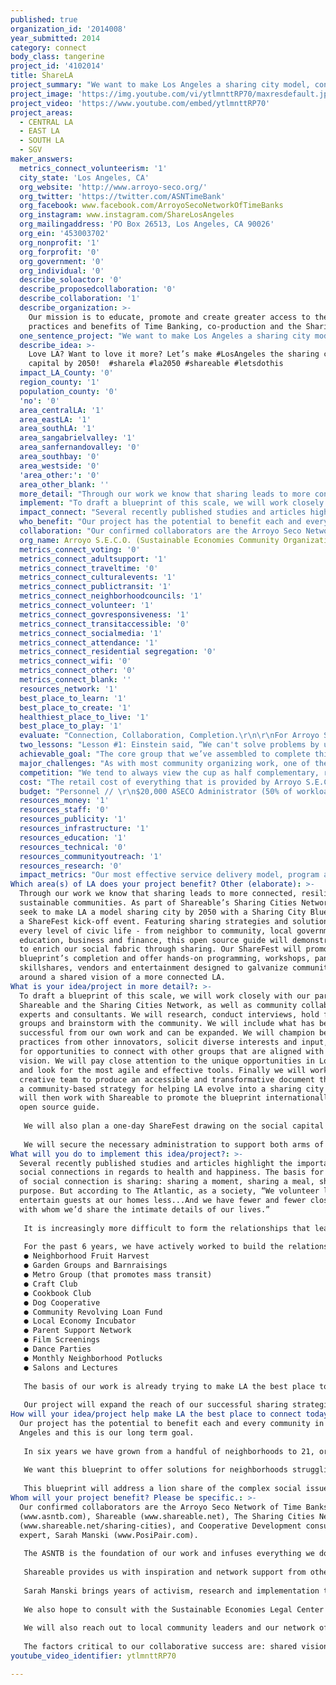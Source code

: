 ```yaml
---
published: true
organization_id: '2014008'
year_submitted: 2014
category: connect
body_class: tangerine
project_id: '4102014'
title: ShareLA
project_summary: "We want to make Los Angeles a sharing city model, connected by time banking, and empowered to share resources, knowledge and solutions. \r\n"
project_image: 'https://img.youtube.com/vi/ytlmnttRP70/maxresdefault.jpg'
project_video: 'https://www.youtube.com/embed/ytlmnttRP70'
project_areas:
  - CENTRAL LA
  - EAST LA
  - SOUTH LA
  - SGV
maker_answers:
  metrics_connect_volunteerism: '1'
  city_state: 'Los Angeles, CA'
  org_website: 'http://www.arroyo-seco.org/'
  org_twitter: 'https://twitter.com/ASNTimeBank'
  org_facebook: www.facebook.com/ArroyoSecoNetworkOfTimeBanks
  org_instagram: www.instagram.com/ShareLosAngeles
  org_mailingaddress: 'PO Box 26513, Los Angeles, CA 90026'
  org_ein: '453003702'
  org_nonprofit: '1'
  org_forprofit: '0'
  org_government: '0'
  org_individual: '0'
  describe_soloactor: '0'
  describe_proposedcollaboration: '0'
  describe_collaboration: '1'
  describe_organization: >-
    Our mission is to educate, promote and create greater access to the
    practices and benefits of Time Banking, co-production and the Sharing Ec
  one_sentence_project: "We want to make Los Angeles a sharing city model, connected by time banking, and empowered to share resources, knowledge and solutions. \r\n"
  describe_idea: >-
    Love LA? Want to love it more? Let’s make #LosAngeles the sharing city
    capital by 2050!  #sharela #la2050 #shareable #letsdothis
  impact_LA_County: '0'
  region_county: '1'
  population_county: '0'
  'no': '0'
  area_centralLA: '1'
  area_eastLA: '1'
  area_southLA: '1'
  area_sangabrielvalley: '1'
  area_sanfernandovalley: '0'
  area_southbay: '0'
  area_westside: '0'
  'area_other:': '0'
  area_other_blank: ''
  more_detail: "Through our work we know that sharing leads to more connected, resilient and sustainable communities. As part of Shareable’s Sharing Cities Network, we seek to make LA a model sharing city by 2050 with a Sharing City Blueprint and a ShareFest kick-off event. Featuring sharing strategies and solutions at every level of civic life - from neighbor to community, local government, education, business and finance, this open source guide will demonstrate how to enrich our social fabric through sharing. Our ShareFest will promote the blueprint’s completion and offer hands-on programming, workshops, panels, skillshares, vendors and entertainment designed to galvanize community leaders around a shared vision of a more connected LA. \r\n"
  implement: "To draft a blueprint of this scale, we will work closely with our partner Shareable and the Sharing Cities Network, as well as community collaborators, experts and consultants. We will research, conduct interviews, hold focus groups and brainstorm with the community. We will include what has been successful from our own work and can be expanded. We will champion best practices from other innovators, solicit diverse interests and input, and look for opportunities to connect with other groups that are aligned with our vision. We will pay close attention to the unique opportunities in Los Angeles and look for the most agile and effective tools. Finally we will work with a creative team to produce an accessible and transformative document that offers a community-based strategy for helping LA evolve into a sharing city model. We will then work with Shareable to promote the blueprint internationally as an open source guide.\r\n\r\nWe will also plan a one-day ShareFest drawing on the social capital of our existing community of changemakers, sharing economy pioneers and local emerging leaders. We will design programming that offers something for the novice, the inducted and the devotee with sharing strategies that are affordable, do-able and effective. We will coordinate educators, speakers, entertainment, vendors, volunteers and security. We will secure the appropriate event permits and insurance. Will will invite everyone in the community to participate, including our local elected officials. \r\n\r\nWe will secure the necessary administration to support both arms of the project, as well as develop the partnerships critical for blueprint research, ShareFest planning and programming. We will work with city and neighborhood officials to grow time banking in the city in our continued effort to empower the local community leaders who will carry forward this ambitious but achievable vision.\r\n\r\n"
  impact_connect: "Several recently published studies and articles highlight the importance of social connections in regards to health and happiness. The basis for any form of social connection is sharing: sharing a moment, sharing a meal, sharing a purpose. But according to The Atlantic, as a society, “We volunteer less. We entertain guests at our homes less...And we have fewer and fewer close friends with whom we’d share the intimate details of our lives.” \r\n\r\nIt is increasingly more difficult to form the relationships that lead to meaningful connections in our over-scheduled, high stress urban lives, or to create the trust needed to ask for help or share with another person. Too often we struggle with financial pressures; the high cost of housing, food, and transportation in LA can overshadow our basic human need for social connection and can lead to great isolation. \r\n\r\nFor the past 6 years, we have actively worked to build the relationships that lead to deep and meaningful social connections through sharing time, resources, and knowledge. Through time banking we increase connectedness as well as access to resources in creative ways:\r\n●\tNeighborhood Fruit Harvest\r\n●\tGarden Groups and Barnraisings\r\n●\tMetro Group (that promotes mass transit)\r\n●\tCraft Club\r\n●\tCookbook Club \r\n●\tDog Cooperative\r\n●\tCommunity Revolving Loan Fund \r\n●\tLocal Economy Incubator\r\n●\tParent Support Network\r\n●\tFilm Screenings\r\n●\tDance Parties\r\n●\tMonthly Neighborhood Potlucks\r\n●\tSalons and Lectures\r\n\r\nThe basis of our work is already trying to make LA the best place to connect. Our blueprint is the roadmap for achieving this goal. \r\n\r\nOur project will expand the reach of our successful sharing strategies, grow our network of time banks and strengthen communities where our programs already exist. It will teach communities how to create meaningful work, share helpful resources that increase quality of life and pathways to civic engagement. With our Sharefest as a welcoming party we will create a place for all Angelenos to embrace the city we envision by 2050: a more connected and collaborative place, with equal opportunities for shared housing, food, transportation, work, education, and finance. By cultivating inspiration and nurturing emerging leaders at this event we are investing in the renewable resources needed to power our movement for years to come. And as more people understand and come to value the effects of sharing as they learn how to connect the dots, they will in turn seek even more opportunities to connect. "
  who_benefit: "Our project has the potential to benefit each and every community in Los Angeles and this is our long term goal. \r\n\r\nIn six years we have grown from a handful of neighborhoods to 21, organically and at the consistent request of community members who are disillusioned with business as usual. Because sharing strategies of this nature are often informal, require very little infrastructure for impact and can be implemented by average men, women and children, we see enormous opportunities to transform the fabric of LA one neighborhood at a time. \r\n\r\nWe want this blueprint to offer solutions for neighborhoods struggling with access to food and employment, communities that have historically been told they do not have a place at the social decision making table, for the kids who need meaningful after school activities to avoid delinquency, for the small businesses that benefit from a strong local economy, for the nonprofit organizations that desperately need volunteers to serve their clients, for our local elected officials who need innovative solutions to persistent community problems, for visitors who come to this great city with the preconceived notion that we move too fast, care only about money and have no soul. \r\n\r\nThis blueprint will address a lion share of the complex social issues our city faces through incredibly organic and simple strategies and help guide “the powers that be” towards them so we can effectively move this vision forward together. \r\n"
  collaboration: "Our confirmed collaborators are the Arroyo Seco Network of Time Banks members (www.asntb.com), Shareable (www.shareable.net), The Sharing Cities Network (www.shareable.net/sharing-cities), and Cooperative Development consultant and expert, Sarah Manski (www.PosiPair.com).\r\n\r\nThe ASNTB is the foundation of our work and infuses everything we do with social capital. Drawing on our 1,300 individual members and over 40 organizational and nonprofit members for expertise, experience and manpower, we will leverage thousands of volunteer hours for time credits. We will call on them heavily as stakeholders during the blueprint process and as volunteers, vendors, speakers, panelists and leaders at ShareFest. \r\n\r\nShareable provides us with inspiration and network support from other experienced sharing advocates. We have worked with them on map jams, ShareFests, and a series of workshops for our Local Economy Incubator. We will work closely with them and the Sharing Cities Network for blueprint development so our framework is flexible enough to serve cities everywhere. They will help us promote the blueprint and ShareFest.\r\n\r\nSarah Manski brings years of activism, research and implementation to our project. She will lead the development of a cooperative strategy for Los Angeles, incorporating both grassroots and high-level partnership models such as the Cleveland Model to our blueprint as a means of democratizing wealth and greater access to more sustaining work for Angelenos. \r\n\r\nWe also hope to consult with the Sustainable Economies Legal Center (www.theselc.org) in our continued work with them to making sharing economy solutions available to all who want them. Critical to the success of our 501c3 paperwork, SELC is currently working on an economic blueprint for the Bay Area. They will help us navigate sharing law. \r\n\r\nWe will also reach out to local community leaders and our network of sharing economy pioneers, consultants and experts for input on the blueprint.\r\n\r\nThe factors critical to our collaborative success are: shared vision, respect and reciprocity. Shared vision ensures we are pulling in the same direction - towards an interconnected, livable city where people from all walks of life can thrive. Respect allows for us to share our diverse perspectives, ideas and solutions. Reciprocity allows us to focus on community, not individual betterment, and meaningful exchange rather than service or charity.\r\n"
  org_name: Arroyo S.E.C.O. (Sustainable Economies Community Organization)
  metrics_connect_voting: '0'
  metrics_connect_adultsupport: '1'
  metrics_connect_traveltime: '0'
  metrics_connect_culturalevents: '1'
  metrics_connect_publictransit: '1'
  metrics_connect_neighborhoodcouncils: '1'
  metrics_connect_volunteer: '1'
  metrics_connect_govresponsiveness: '1'
  metrics_connect_transitaccessible: '0'
  metrics_connect_socialmedia: '1'
  metrics_connect_attendance: '1'
  metrics_connect_residential segregation: '0'
  metrics_connect_wifi: '0'
  metrics_connect_other: '0'
  metrics_connect_blank: ''
  resources_network: '1'
  best_place_to_learn: '1'
  best_place_to_create: '1'
  healthiest_place_to_live: '1'
  best_place_to_play: '1'
  evaluate: "Connection, Collaboration, Completion.\r\n\r\nFor Arroyo S.E.C.O. success is defined by connection. All of the work we do is built around bringing people together to allow the organic development of ideas, partnerships and actions that ultimately lead to community building and revitalization. With this particular project, the blueprint has the potential to bridge divides that have historically led to the duplication of efforts, loss of organizational history and quiet death of grassroots strategies as committed community leaders and pioneers retire from their activism. The blueprint is a unique opportunity to consolidate, celebrate and preserve all of the vital information and proven work that is being done around the world. \r\n\r\nSo our first measure of success is the completion of the blueprint. In the coming years, we will track the number of blueprint digital downloads and solicit feedback from cities who implement the blueprint in their sharing work. And we will continue our work to bring the blueprint’s vision to fruition in Los Angeles over the next decade. \r\n\r\nSecondly we will measure our success through social capital. We define this by the number connections we make and the partnerships formed to complete our project. We will also measure the number of time credits employed in the research, planning and execution stages of both the blueprint and the ShareFest as a model for pairing social and federal capital in civic planning. \r\n\r\nFinally, we will measure the success of our collaborative efforts on the ShareFest in the form of partners and sponsors, workshops presented, skills shared (i.e. fruit harvesting, microfinance, community organizing, ride sharing, etc.), attendees and volunteers.\r\n"
  two_lessons: "Lesson #1: Einstein said, “We can't solve problems by using the same kind of thinking we used when we created them.” \r\n\r\nLesson #2: Everyone has something to give.\r\n\r\nBoth are especially true in terms of our economy and the fraying fabric of our communities. As so many of us struggle to survive in broken systems - the economy, education, housing, transportation and food to name a few - the old paradigm of competition and consumption simply cannot survive indefinitely. We also know that the mainstream economy and systems undervalue if not marginalize and exclude many of us from meaningful civic engagement. With few services to draw from, numerous segments of the population such as families, the underemployed, the elderly, people with disabilities, informal (family) caregivers, recent college graduates, veterans, immigrants, freelancers, and artists are expected to largely fend for themselves. We are very clear that relying on the broken political system to solve our current problems is no longer tenable.\r\n\r\nWe know from our work that recognizing our interconnectedness is essential to both our own personal happiness as well as the survival of our planet for future generations. We also know that though every person has valuable skills, knowledge and experience to share, most people do not feel capable of effecting great change on a community level. So without true recourse, we have come to the conclusion that empowering the common citizen is the true path to community transformation. \r\n\r\nWe hope to ask each person who comes in contact with this project: Do you think you can change the system? \r\n\r\nSome people might say no, but for those who say yes, we seek to provide them with the support, resources and connections they need to become agents of change. Our blueprint seeks to make this information even more accessible so even those who do not interact with our organization can pick up these solutions and move them forward within their own circles of influence. \r\n\r\nSo to answer Einstein’s call, we think outside of the box, we cross-pollinate with other groups and we give our communities of changemakers room to incubate exceptional and innovative ideas. We do not follow the usual templates for civic work but instead say to ourselves, “What can we create today?”  \r\n\r\nWe believe building sharing cities will be a necessity in the years to come and we think LA is the best city to pioneer this concept. If we can make LA a sharing city it can be done anywhere.\r\n"
  achievable_goal: "The core group that we’ve assembled to complete this project have an established track record of successful program implementation. As collaborative partners, we have 5 years of experience working together and have guided the growth of the time bank network from a grassroots community into a nonprofit organization fully committed to systems change. We have leveraged the social capital of numerous community partners, activists and leaders. We have sourced and secured grant funding, educated ourselves deeply on the sharing economy and are currently poised as LA’s sharing economy leader. Regularly sought for our expertise by emerging sharing advocates and established movement pioneers, we are confident they will rally around our project and provide us with support, information and promotion.  \r\n\r\nWe will also draw on the large, active and dedicated membership base of the time bank. Our members have an astounding track record of pitching in to get things done, as evidenced by the thousands of exchanges they make every year to provide services to each other and our communities. And our members are excited to grow our work and spread the word about the sharing economy.\r\n \r\nFrom dance parties and film shows to consensus trainings and repurpose fairs, we are DIY’ers who readily create events and connect people without spending money. But we’re also not afraid to raise federal dollars when we need them. We carried out a crowdfunding campaign to launch our community revolving loan fund, and can depend on our members and friends to contribute when we need them.\r\n\r\nWith a dynamic leadership team, an international community of supporters and followers, a well-rooted membership base, and new nonprofit in place, we have the infrastructure, enthusiasm and know-how to create a dynamic plan and clear path to LA as Sharing City model.\r\n"
  major_challenges: "As with most community organizing work, one of the biggest challenges that we face is ambivalence. So many of us are struggling to make ends meet that looking above our immediate needs often proves an obstacle to community involvement. So in the larger sense of the blueprint’s success, we need to create more opportunities for average citizens to experience a profound paradigm shift in valuation and community. \r\n\r\nWe believe one of the easiest ways to achieve this is through connection. As social psychology demonstrates, proximity breeds affinity. So the closer we become as neighbors, the more comfortable we become as a community and the more we see ourselves as active, integral and influential members of society. Growing our time bank network and its activities is essential to helping more people gravitate towards it. We continue to grow our ranks each month which means that fresh new ideas and social capital infuse our efforts. Our blueprint will focus especially on creating more community-based opportunities for people to interact and share, which will in turn lead to the paradigm shift our vision requires to succeed. \r\n\r\nThe second challenge is the common perception of the sharing economy as a way to either get something for free or booking on Airbnb instead of with a hotel. While personal for-profit ventures like Lyft, Uber, Airbnb, VRBO and the like provide people with more access to income and alternatives to transportation and short-term housing, they don’t necessarily transform our communities. They certainly have a place at our blueprint table when we consider civic strategies for transportation and housing and can provide some inspiration for how to make our strategies and programs just as recognizable, desirable and motivating to the average Angeleno. We have nothing against them and see them as enriching the consumer ecosystem but they are limited and not a great representation of connection and sharing. \r\n\r\nA major part of this project is communicating effectively to stakeholders and educating them about true sharing strategies. The blueprint will be created with everyone in mind, including community members who currently have no connection to the sharing economy. \r\n"
  competition: "We tend to always view the cup as half complementary, rather than half competitive. \r\n\r\nThere are a number of local organizations and groups that do similar sharing work that we plotted for Shareable on a sharing economy map of LA (https://mapsengine.google.com/map/edit?mid=zJy07dI21Wjk.kx6-JTfHtPwE):\r\nLA Trade School \r\nL.A. Food Swap \r\nTransition Pasadena\r\nLiving Economy Salon\r\nThe Bicycle Kitchen\r\nLA Eco-Village\r\nThe Hub LA\r\n\r\nBut rather than compete we collaborate with all of these organizations. In fact, many have been started by time bank members. \r\n\r\nLA Trade School, Transition Pasadena, the Living Economy Salon and the LA Eco-Village all work to educate and promote cooperative community building. To some extent, the Hub LA does this as well for a fee but they do not collaborate as freely as the others on this list. To date we have had one event at their facilities and some of our members use their co-working space. The LA Food Swap provides food access and the Bicycle Kitchen supports green transportation. \r\n\r\nEach of these groups is doing very important work, but so far none have the breadth of reach that we do, nor the national recognition and support. Still, we rally around their projects and seek their support regularly for our programming. If anything, they are an integral part of our blueprint plan as a means to elevate all of the important work that we are all doing.\r\n"
  cost: "The retail cost of everything that is provided by Arroyo S.E.C.O. and the members of the ASNTB over the year, would be approximately double what is budgeted, roughly $200,000. \r\n\r\nBy harnessing social capital we are able to maximize every dollar we receive in funding and better utilize the paid professionals and resources we secure. We currently have over 1300 members in 21 neighborhood throughout Los Angeles with the following offers that would be helpful to implementing our plan throughout the year:\r\n●\tAccounting\r\n●\tWebsite Development/Troubleshooting\r\n●\tProduction assistance\r\n●\tPhotography and Documentation Services\r\n●\tVideo Editing\r\n●\tEvent Support\r\n●\tSpanish Translation\r\n●\tSocial Media Assistance\r\n●\tBranding Services\r\n●\tZero Waste Event Consultation\r\n\r\nAlso, since our project is a jumping off point and we plan to continue our work indefinitely in the Los Angeles area we will continue to work toward financial and organizational sustainability through strategic partnerships, program development, continued fundraising, and offering consultation and professional development to other organizations in the region.\r\n"
  budget: "Personnel // \r\n$20,000 ASECO Administrator (50% of workload // Blueprint, strategic partnerships, oversees event manager)\r\n$18,000 Communications Director (50% of workload // Blueprint, communications and media)\r\n$20,000 Neighborhood Coordinator (50% of workload// Blueprint and working with current and developing neighborhoods to promote sharing and collaboration)\r\n$7,500 Special Event & Partnerships Manager (PT 30 hrs/week at $20/hr for 4 months // Sponsorships, event coordination, management and execution)\r\n$6,500 Blueprint Consultant (Cooperative Development specialist)\r\n\r\nPersonnel Total: $72,000\r\n\r\nProject Expenses //\r\n$2,000 Professional Development (Consultants, classes, travel expenses, honorariums)\r\n$3,500 Website & Connectivity Development (Project management, social media, community organizing, website optimization)\r\n$1,000 Blueprint Planning Sessions (Venue rental, hospitality sourced from local vendors)\r\n$4,700 Blueprint Design, Layout & Publication (75% of cost, 25% sourced with time credits)\r\n$1,000 Education & Outreach Sessions (To promote sharing economy, ShareFest awareness, and Blueprint awareness in months prior to event)\r\n$4,000 ShareFest Venue Rental\r\n$2,000 ShareFest Permits/Insurance/Licensing (General Liability, Certificate of Insurance, etc.)\r\n$500 ShareFest Event Security (2 event security officers $25/hr for 10/hr day // Additional Time Bank support)\r\n$600 Sharefest special event staffing (6 event staff at $10/hr for 10 hours // Additional Time Bank support)\r\n$1,000 Event Planning Sessions (Monthly planning sessions Jan-Aug with partners, stakeholders, and officials, then weekly two months prior to event)\r\n$2,500 Project Marketing (Print, radio)\r\n$2,500 Event Equipment Rentals & Signage (shade structures, barricades, lighting, etc.)\r\n$2,500 Event Entertainment\r\n$200 Office Supplies \r\n\r\nProject Expenses Total: $28,000\r\n\r\nTotal: $100,000\r\n"
  resources_money: '1'
  resources_staff: '0'
  resources_publicity: '1'
  resources_infrastructure: '1'
  resources_education: '1'
  resources_technical: '0'
  resources_communityoutreach: '1'
  resources_research: '0'
  impact_metrics: "Our most effective service delivery model, program and community tool is time banking. Matching untapped resources with unmet needs, Time Banking is a pay-it-forward system that encourages volunteerism through the exchange of time. Our members, who number over 1300, volunteer 24,740 hours each year through individual exchange and our own sponsored events, as well as broader cultural events and community activities, such as tutoring and library programs, community gardens, food swapping, community revitalization efforts and prison re-entry projects. This powerful community-building tool combats poverty and isolation by teaching people to leverage existing resources through relationship building, advocacy work and creative problem-solving within their own neighborhoods. \r\n\r\nWhen people connect to share, they experience a better quality of life largely because of the sense of inclusion they experience and the community building that inevitably follows. Our network is constantly growing as the demand for time banking in LA grows. In part, this project seeks to help LA become empowered to support time banking in every neighborhood and community where it is wanted and needed. This project will provide more concrete ways for our members to volunteer, in planning and carrying out the ShareFest, and in contributing to the development and implementation of the civic goals outlined in our blueprint.  \r\n \r\nOur Metro Pass program, which encourages use of public transportation by giving substantial cost discounts, has doubled each year, to more than 200 participants. We expect this project will give more visibility to our already existing sharing economy strategies, such as time-banking and our community revolving loan fund, and assist us in growing these programs.\r\n\r\nWe also consistently see our members transform over time from isolated individuals into connected, motivated community leaders. Recently several of them secured seats on the Silver Lake Neighborhood Council. Though they did this independently of the time bank, they undoubtedly are greatly influenced by the skills, knowledge and ideas that have come from membership. Connected people care more about their communities and we hope to push them forward into civic leadership. \r\n \r\nShareFest will connect the wider Angelenos community to the sharing economy in the creation of a new public commons for free. This increase in involvement will allow us to develop ideas identified in the blueprint and take them to scale.  \r\n"
Which area(s) of LA does your project benefit? Other (elaborate): >-
  Through our work we know that sharing leads to more connected, resilient and
  sustainable communities. As part of Shareable’s Sharing Cities Network, we
  seek to make LA a model sharing city by 2050 with a Sharing City Blueprint and
  a ShareFest kick-off event. Featuring sharing strategies and solutions at
  every level of civic life - from neighbor to community, local government,
  education, business and finance, this open source guide will demonstrate how
  to enrich our social fabric through sharing. Our ShareFest will promote the
  blueprint’s completion and offer hands-on programming, workshops, panels,
  skillshares, vendors and entertainment designed to galvanize community leaders
  around a shared vision of a more connected LA.
What is your idea/project in more detail?: >-
  To draft a blueprint of this scale, we will work closely with our partner
  Shareable and the Sharing Cities Network, as well as community collaborators,
  experts and consultants. We will research, conduct interviews, hold focus
  groups and brainstorm with the community. We will include what has been
  successful from our own work and can be expanded. We will champion best
  practices from other innovators, solicit diverse interests and input, and look
  for opportunities to connect with other groups that are aligned with our
  vision. We will pay close attention to the unique opportunities in Los Angeles
  and look for the most agile and effective tools. Finally we will work with a
  creative team to produce an accessible and transformative document that offers
  a community-based strategy for helping LA evolve into a sharing city model. We
  will then work with Shareable to promote the blueprint internationally as an
  open source guide.
   
   We will also plan a one-day ShareFest drawing on the social capital of our existing community of changemakers, sharing economy pioneers and local emerging leaders. We will design programming that offers something for the novice, the inducted and the devotee with sharing strategies that are affordable, do-able and effective. We will coordinate educators, speakers, entertainment, vendors, volunteers and security. We will secure the appropriate event permits and insurance. Will will invite everyone in the community to participate, including our local elected officials. 
   
   We will secure the necessary administration to support both arms of the project, as well as develop the partnerships critical for blueprint research, ShareFest planning and programming. We will work with city and neighborhood officials to grow time banking in the city in our continued effort to empower the local community leaders who will carry forward this ambitious but achievable vision.
What will you do to implement this idea/project?: >-
  Several recently published studies and articles highlight the importance of
  social connections in regards to health and happiness. The basis for any form
  of social connection is sharing: sharing a moment, sharing a meal, sharing a
  purpose. But according to The Atlantic, as a society, “We volunteer less. We
  entertain guests at our homes less...And we have fewer and fewer close friends
  with whom we’d share the intimate details of our lives.” 
   
   It is increasingly more difficult to form the relationships that lead to meaningful connections in our over-scheduled, high stress urban lives, or to create the trust needed to ask for help or share with another person. Too often we struggle with financial pressures; the high cost of housing, food, and transportation in LA can overshadow our basic human need for social connection and can lead to great isolation. 
   
   For the past 6 years, we have actively worked to build the relationships that lead to deep and meaningful social connections through sharing time, resources, and knowledge. Through time banking we increase connectedness as well as access to resources in creative ways:
   ● Neighborhood Fruit Harvest
   ● Garden Groups and Barnraisings
   ● Metro Group (that promotes mass transit)
   ● Craft Club
   ● Cookbook Club 
   ● Dog Cooperative
   ● Community Revolving Loan Fund 
   ● Local Economy Incubator
   ● Parent Support Network
   ● Film Screenings
   ● Dance Parties
   ● Monthly Neighborhood Potlucks
   ● Salons and Lectures
   
   The basis of our work is already trying to make LA the best place to connect. Our blueprint is the roadmap for achieving this goal. 
   
   Our project will expand the reach of our successful sharing strategies, grow our network of time banks and strengthen communities where our programs already exist. It will teach communities how to create meaningful work, share helpful resources that increase quality of life and pathways to civic engagement. With our Sharefest as a welcoming party we will create a place for all Angelenos to embrace the city we envision by 2050: a more connected and collaborative place, with equal opportunities for shared housing, food, transportation, work, education, and finance. By cultivating inspiration and nurturing emerging leaders at this event we are investing in the renewable resources needed to power our movement for years to come. And as more people understand and come to value the effects of sharing as they learn how to connect the dots, they will in turn seek even more opportunities to connect.
How will your idea/project help make LA the best place to connect today? In LA2050?: >-
  Our project has the potential to benefit each and every community in Los
  Angeles and this is our long term goal. 
   
   In six years we have grown from a handful of neighborhoods to 21, organically and at the consistent request of community members who are disillusioned with business as usual. Because sharing strategies of this nature are often informal, require very little infrastructure for impact and can be implemented by average men, women and children, we see enormous opportunities to transform the fabric of LA one neighborhood at a time. 
   
   We want this blueprint to offer solutions for neighborhoods struggling with access to food and employment, communities that have historically been told they do not have a place at the social decision making table, for the kids who need meaningful after school activities to avoid delinquency, for the small businesses that benefit from a strong local economy, for the nonprofit organizations that desperately need volunteers to serve their clients, for our local elected officials who need innovative solutions to persistent community problems, for visitors who come to this great city with the preconceived notion that we move too fast, care only about money and have no soul. 
   
   This blueprint will address a lion share of the complex social issues our city faces through incredibly organic and simple strategies and help guide “the powers that be” towards them so we can effectively move this vision forward together.
Whom will your project benefit? Please be specific.: >-
  Our confirmed collaborators are the Arroyo Seco Network of Time Banks members
  (www.asntb.com), Shareable (www.shareable.net), The Sharing Cities Network
  (www.shareable.net/sharing-cities), and Cooperative Development consultant and
  expert, Sarah Manski (www.PosiPair.com).
   
   The ASNTB is the foundation of our work and infuses everything we do with social capital. Drawing on our 1,300 individual members and over 40 organizational and nonprofit members for expertise, experience and manpower, we will leverage thousands of volunteer hours for time credits. We will call on them heavily as stakeholders during the blueprint process and as volunteers, vendors, speakers, panelists and leaders at ShareFest. 
   
   Shareable provides us with inspiration and network support from other experienced sharing advocates. We have worked with them on map jams, ShareFests, and a series of workshops for our Local Economy Incubator. We will work closely with them and the Sharing Cities Network for blueprint development so our framework is flexible enough to serve cities everywhere. They will help us promote the blueprint and ShareFest.
   
   Sarah Manski brings years of activism, research and implementation to our project. She will lead the development of a cooperative strategy for Los Angeles, incorporating both grassroots and high-level partnership models such as the Cleveland Model to our blueprint as a means of democratizing wealth and greater access to more sustaining work for Angelenos. 
   
   We also hope to consult with the Sustainable Economies Legal Center (www.theselc.org) in our continued work with them to making sharing economy solutions available to all who want them. Critical to the success of our 501c3 paperwork, SELC is currently working on an economic blueprint for the Bay Area. They will help us navigate sharing law. 
   
   We will also reach out to local community leaders and our network of sharing economy pioneers, consultants and experts for input on the blueprint.
   
   The factors critical to our collaborative success are: shared vision, respect and reciprocity. Shared vision ensures we are pulling in the same direction - towards an interconnected, livable city where people from all walks of life can thrive. Respect allows for us to share our diverse perspectives, ideas and solutions. Reciprocity allows us to focus on community, not individual betterment, and meaningful exchange rather than service or charity.
youtube_video_identifier: ytlmnttRP70

---
```


